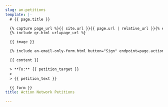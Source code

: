 ```yaml
---
slug: an-petitions
template: |-
  # {{ page.title }}

  {% capture page_url %}{{ site.url }}{{ page.url | relative_url }}{% endcapture %}
  {% include qr.html url=page_url %}

  {{ image }}

  {% include an-email-only-form.html button="Sign" endpoint=page.action_network_blindpost %}

  {{ content }}

  > **To:** {{ petition_target }}
  >
  > {{ petition_text }}

  {{ form }}
title: Action Network Petitions

---
```

